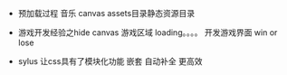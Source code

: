 - 预加载过程
  音乐
  canvas
  assets目录静态资源目录
- 游戏开发经验之hide
  canvas 游戏区域 
  loading。。。。
  开发游戏界面
  win or lose

- sylus 让css具有了模块化功能 嵌套
  自动补全 更高效
  
